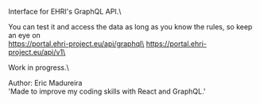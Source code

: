 Interface for EHRI's GraphQL API.\

You can test it and access the data as long as you know the rules, so keep an eye on\
https://portal.ehri-project.eu/api/graphql\
https://portal.ehri-project.eu/api/v1\

Work in progress.\

Author: Eric Madureira\
'Made to improve my coding skills with React and GraphQL.' 
